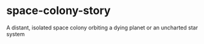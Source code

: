 # space-colony-story
A distant, isolated space colony orbiting a dying planet or an uncharted star system

